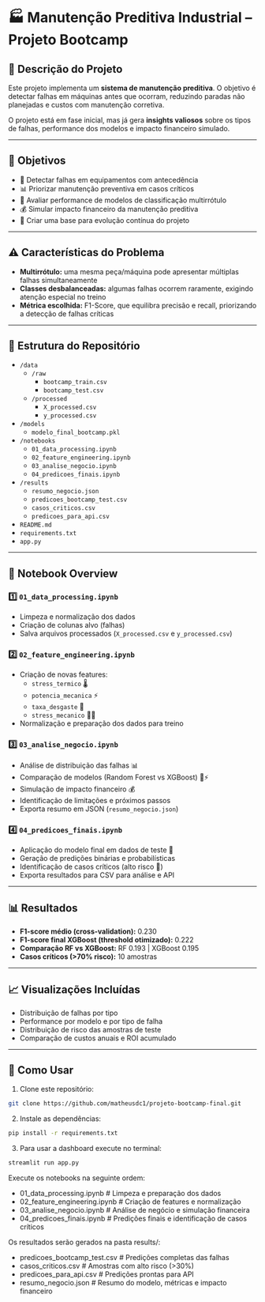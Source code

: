# 🏭 Manutenção Preditiva Industrial – Projeto Bootcamp

## 📄 Descrição do Projeto
Este projeto implementa um **sistema de manutenção preditiva**.
O objetivo é detectar falhas em máquinas antes que ocorram, reduzindo paradas não planejadas e custos com manutenção corretiva.  

O projeto está em fase inicial, mas já gera **insights valiosos** sobre os tipos de falhas, performance dos modelos e impacto financeiro simulado.

---

## 🎯 Objetivos
- 🔧 Detectar falhas em equipamentos com antecedência  
- 📊 Priorizar manutenção preventiva em casos críticos  
- 🧠 Avaliar performance de modelos de classificação multirrótulo  
- 💰 Simular impacto financeiro da manutenção preditiva  
- 🚀 Criar uma base para evolução contínua do projeto  

---

## ⚠️ Características do Problema
- **Multirrótulo:** uma mesma peça/máquina pode apresentar múltiplas falhas simultaneamente  
- **Classes desbalanceadas:** algumas falhas ocorrem raramente, exigindo atenção especial no treino  
- **Métrica escolhida:** F1-Score, que equilibra precisão e recall, priorizando a detecção de falhas críticas  

---

## 📁 Estrutura do Repositório

- `/data`  
  - `/raw`  
    - `bootcamp_train.csv`  
    - `bootcamp_test.csv`  
  - `/processed`  
    - `X_processed.csv`  
    - `y_processed.csv`  
- `/models`  
  - `modelo_final_bootcamp.pkl`  
- `/notebooks`  
  - `01_data_processing.ipynb`  
  - `02_feature_engineering.ipynb`  
  - `03_analise_negocio.ipynb`  
  - `04_predicoes_finais.ipynb`  
- `/results`  
  - `resumo_negocio.json`  
  - `predicoes_bootcamp_test.csv`  
  - `casos_criticos.csv`  
  - `predicoes_para_api.csv`  
- `README.md`  
- `requirements.txt` 
- `app.py` 

---

## 📝 Notebook Overview

### 1️⃣ `01_data_processing.ipynb`
- Limpeza e normalização dos dados  
- Criação de colunas alvo (falhas)  
- Salva arquivos processados (`X_processed.csv` e `y_processed.csv`)  

### 2️⃣ `02_feature_engineering.ipynb`
- Criação de novas features:  
  - `stress_termico` 🌡️  
  - `potencia_mecanica` ⚡  
  - `taxa_desgaste` 🔧  
  - `stress_mecanico` 🏋️‍♂️  
- Normalização e preparação dos dados para treino  

### 3️⃣ `03_analise_negocio.ipynb`
- Análise de distribuição das falhas 📊  
- Comparação de modelos (Random Forest vs XGBoost) 🌳⚡  
- Simulação de impacto financeiro 💰  
- Identificação de limitações e próximos passos  
- Exporta resumo em JSON (`resumo_negocio.json`)  

### 4️⃣ `04_predicoes_finais.ipynb`
- Aplicação do modelo final em dados de teste 🧪  
- Geração de predições binárias e probabilísticas  
- Identificação de casos críticos (alto risco 🚨)  
- Exporta resultados para CSV para análise e API  

---

## 📊 Resultados
- **F1-score médio (cross-validation):** 0.230  
- **F1-score final XGBoost (threshold otimizado):** 0.222  
- **Comparação RF vs XGBoost:** RF 0.193 | XGBoost 0.195  
- **Casos críticos (>70% risco):** 10 amostras    

---

## 📈 Visualizações Incluídas
- Distribuição de falhas por tipo  
- Performance por modelo e por tipo de falha  
- Distribuição de risco das amostras de teste  
- Comparação de custos anuais e ROI acumulado  

---

## 🚀 Como Usar

1. Clone este repositório:
```bash
git clone https://github.com/matheusdc1/projeto-bootcamp-final.git
```

2. Instale as dependências:
```bash
pip install -r requirements.txt
```

3. Para usar a dashboard execute no terminal:
```bash
streamlit run app.py
```

Execute os notebooks na seguinte ordem:

- 01_data_processing.ipynb      # Limpeza e preparação dos dados
- 02_feature_engineering.ipynb  # Criação de features e normalização
- 03_analise_negocio.ipynb      # Análise de negócio e simulação financeira
- 04_predicoes_finais.ipynb     # Predições finais e identificação de casos críticos

Os resultados serão gerados na pasta results/:

- predicoes_bootcamp_test.csv   # Predições completas das falhas
- casos_criticos.csv            # Amostras com alto risco (>30%)
- predicoes_para_api.csv         # Predições prontas para API
- resumo_negocio.json           # Resumo do modelo, métricas e impacto financeiro
